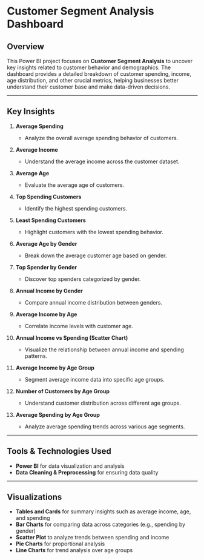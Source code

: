 # Customer Segment Analysis Dashboard

## Overview
This Power BI project focuses on **Customer Segment Analysis** to uncover key insights related to customer behavior and demographics. The dashboard provides a detailed breakdown of customer spending, income, age distribution, and other crucial metrics, helping businesses better understand their customer base and make data-driven decisions.

---
## Key Insights

1. **Average Spending**
   - Analyze the overall average spending behavior of customers.

2. **Average Income**
   - Understand the average income across the customer dataset.

3. **Average Age**
   - Evaluate the average age of customers.

4. **Top Spending Customers**
   - Identify the highest spending customers.

5. **Least Spending Customers**
   - Highlight customers with the lowest spending behavior.

6. **Average Age by Gender**
   - Break down the average customer age based on gender.

7. **Top Spender by Gender**
   - Discover top spenders categorized by gender.

8. **Annual Income by Gender**
   - Compare annual income distribution between genders.

9. **Average Income by Age**
   - Correlate income levels with customer age.

10. **Annual Income vs Spending (Scatter Chart)**
    - Visualize the relationship between annual income and spending patterns.

11. **Average Income by Age Group**
    - Segment average income data into specific age groups.

12. **Number of Customers by Age Group**
    - Understand customer distribution across different age groups.

13. **Average Spending by Age Group**
    - Analyze average spending trends across various age segments.

---
## Tools & Technologies Used
- **Power BI** for data visualization and analysis
- **Data Cleaning & Preprocessing** for ensuring data quality

---
## Visualizations
- **Tables and Cards** for summary insights such as average income, age, and spending
- **Bar Charts** for comparing data across categories (e.g., spending by gender)
- **Scatter Plot** to analyze trends between spending and income
- **Pie Charts** for proportional analysis
- **Line Charts** for trend analysis over age groups

